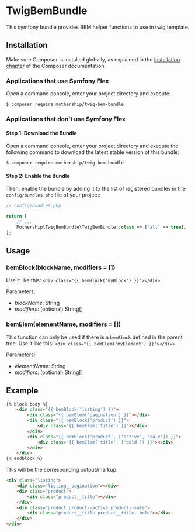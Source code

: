 TwigBemBundle
======================
This symfony bundle provides BEM helper functions to use in twig template.

Installation
------------
Make sure Composer is installed globally, as explained in the
[installation chapter](https://getcomposer.org/doc/00-intro.md)
of the Composer documentation.

### Applications that use Symfony Flex

Open a command console, enter your project directory and execute:

```console
$ composer require mothership/twig-bem-bundle
```

### Applications that don't use Symfony Flex

#### Step 1: Download the Bundle

Open a command console, enter your project directory and execute the
following command to download the latest stable version of this bundle:

```console
$ composer require mothership/twig-bem-bundle
```

#### Step 2: Enable the Bundle

Then, enable the bundle by adding it to the list of registered bundles
in the `config/bundles.php` file of your project:

```php
// config/bundles.php

return [
    // ...
    Mothership\TwigBemBundle\TwigBemBundle::class => ['all' => true],
];
```

Usage
-----

### bemBlock(blockName, modifiers = [])
Use it like this: `<div class="{{ bemBlock('myBlock') }}"></div>`

Parameters:
- *blockName*: String
- *modifiers*: (optional) String[]

### bemElem(elementName, modifiers = [])
This function can only be used if there is a `bemBlock` defined in the parent tree.
Use it like this: `<div class="{{ bemElem('myElement') }}"></div>`


Parameters:
- *elementName*: String
- *modifiers*: (optional) String[]

## Example
```html
{% block body %}
    <div class="{{ bemBlock('listing') }}">
        <div class="{{ bemElem('pagination') }}"></div>
        <div class="{{ bemBlock('product') }}">
            <div class="{{ bemElem('title') }}"></div>
        </div>
        <div class="{{ bemBlock('product', ['active', 'sale']) }}">
            <div class="{{ bemElem('title', ['bold']) }}"></div>
        </div>
    </div>
{% endblock %}
```
This will be the corresponding output/markup:
```html
<div class="listing">
    <div class="listing__pagination"></div>
    <div class="product">
        <div class="product__title"></div>
    </div>
    <div class="product product--active product--sale">
        <div class="product__title product__title--bold"></div>
    </div>
</div>
```